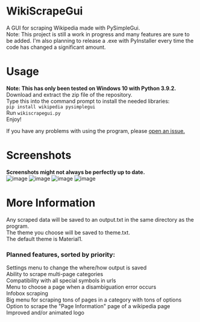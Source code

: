 # WikiScrapeGui
A GUI for scraping Wikipedia made with PySimpleGui.  
Note: This project is still a work in progress and many features are sure to be added. I'm also planning to release a .exe with PyInstaller every time the code has changed a significant amount.

# Usage
**Note: This has only been tested on Windows 10 with Python 3.9.2.**  
Download and extract the zip file of the repository.  
Type this into the command prompt to install the needed libraries:  
`pip install wikipedia pysimplegui`  
Run `wikiscrapegui.py`  
Enjoy!  

If you have any problems with using the program, please [open an issue.](https://github.com/TetrisKid48/WikiScrapeGui/issues)  

# Screenshots
**Screenshots might not always be perfectly up to date.**  
![image](https://user-images.githubusercontent.com/67118737/112740764-b19c5b00-8f4d-11eb-87c9-7919fd3b56bb.png)
![image](https://user-images.githubusercontent.com/67118737/112740772-c678ee80-8f4d-11eb-91d6-35cc2129cee0.png)
![image](https://user-images.githubusercontent.com/67118737/112740796-e6101700-8f4d-11eb-80b6-25299ae5a6ef.png)
![image](https://user-images.githubusercontent.com/67118737/112740804-f922e700-8f4d-11eb-9c2c-017dc6ff208a.png)

# More Information
Any scraped data will be saved to an output.txt in the same directory as the program.  
The theme you choose will be saved to theme.txt.  
The default theme is Material1.

### Planned features, sorted by priority:
Settings menu to change the where/how output is saved  
Ability to scrape multi-page categories  
Compatibility with all special symbols in urls  
Menu to choose a page when a disambiguation error occurs  
Infobox scraping  
Big menu for scraping tons of pages in a category with tons of options  
Option to scrape the "Page Information" page of a wikipedia page  
Improved and/or animated logo  
